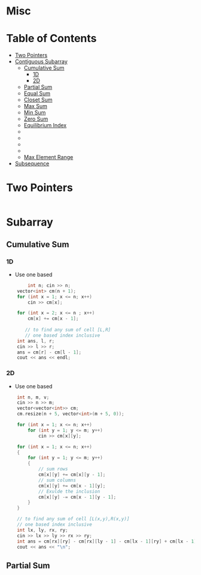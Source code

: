 # Misc

Table of Contents
================= 
- [Two Pointers](#two-pointers)
- [Contiguous Subarray](#contiguous-subaaray)
  * [Cumulative Sum](#cumulative-sum)
    + [1D](#1d)
    + [2D](#2d)
  * [Partial Sum](#partial-sum)
  * [Equal Sum](#equal-sum)
  * [Closet Sum](#closet-sum)
  * [Max Sum](#max-sum)
  * [Min Sum](#min-sum)
  * [Zero Sum](#zero-sum)
  * [Equilibrium Index](#equilibrium-index)
  * [](#)
  * [](#)
  * [](#)
  * [](#)
  * [Max Element Range](#max-element-range)
- [Subsequence](#subsequence)

# Two Pointers
```cpp
```
# Subarray
## Cumulative Sum
### 1D
- Use one based
```cpp
        int n; cin >> n;
	vector<int> cm(n + 1);
	for (int x = 1; x <= n; x++)
		cin >> cm[x];

	for (int x = 2; x <= n ; x++)
		cm[x] += cm[x - 1];
	
       // to find any sum of cell [L,R]
       // one based index inclusive
	int ans, l, r;
	cin >> l >> r;
	ans = cm[r] - cm[l - 1];
	cout << ans << endl;
```
### 2D
- Use one based
```cpp
	int n, m, v;
	cin >> n >> m;
	vector<vector<int>> cm;
	cm.resize(n + 5, vector<int>(m + 5, 0));

	for (int x = 1; x <= n; x++)
		for (int y = 1; y <= m; y++)
			cin >> cm[x][y];

	for (int x = 1; x <= n; x++)
	{
		for (int y = 1; y <= m; y++)
		{
			// sum rows
			cm[x][y] += cm[x][y - 1];
			// sum columns
			cm[x][y] += cm[x - 1][y];
			// Exulde the inclusion
			cm[x][y] -= cm[x - 1][y - 1];
		}
	}

	// to find any sum of cell [L(x,y),R(x,y)]
	// one based index inclusive
	int lx, ly, rx, ry;
	cin >> lx >> ly >> rx >> ry;
	int ans = cm[rx][ry] - cm[rx][ly - 1] - cm[lx - 1][ry] + cm[lx - 1][ly - 1];
	cout << ans << "\n";
```

## Partial Sum
```cpp
```

